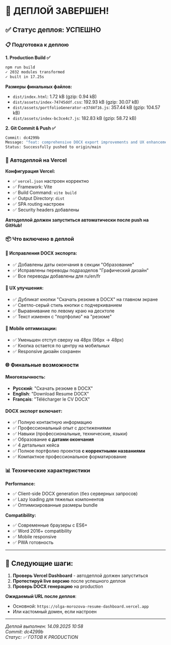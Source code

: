 # 🚀 ДЕПЛОЙ ЗАВЕРШЕН!

## ✅ Статус деплоя: УСПЕШНО

### 📋 Подготовка к деплою

**1. Production Build ✅**
```bash
npm run build
✓ 2032 modules transformed
✓ built in 17.25s
```

**Размеры финальных файлов:**
- `dist/index.html`: 1.72 kB (gzip: 0.94 kB)
- `dist/assets/index-74745ddf.css`: 192.93 kB (gzip: 30.07 kB) 
- `dist/assets/portfolioGenerator-e37d4f16.js`: 357.44 kB (gzip: 104.57 kB)
- `dist/assets/index-bc3ce4c7.js`: 182.83 kB (gzip: 58.72 kB)

**2. Git Commit & Push ✅**
```bash
Commit: dc4299b
Message: "feat: comprehensive DOCX export improvements and UX enhancements"
Status: Successfully pushed to origin/main
```

### 🔄 Автодеплой на Vercel

**Конфигурация Vercel:**
- ✅ `vercel.json` настроен корректно
- ✅ Framework: Vite
- ✅ Build Command: `vite build`
- ✅ Output Directory: `dist`
- ✅ SPA routing настроен
- ✅ Security headers добавлены

**Автодеплой должен запуститься автоматически после push на GitHub!**

### 📦 Что включено в деплой

#### 🔧 Исправления DOCX экспорта:
- ✅ Добавлены даты окончания в секции "Образование"
- ✅ Исправлены переводы подразделов "Графический дизайн"
- ✅ Все переводы добавлены для ru/en/fr

#### 🎨 UX улучшения:
- ✅ Дубликат кнопки "Скачать резюме в DOCX" на главном экране
- ✅ Светло-серый стиль кнопки с подчеркиванием
- ✅ Выравнивание по левому краю на десктопе
- ✅ Текст изменен с "портфолио" на "резюме"

#### 📱 Mobile оптимизации:
- ✅ Уменьшен отступ сверху на 48px (96px → 48px)
- ✅ Кнопка остается по центру на мобильных
- ✅ Responsive дизайн сохранен

### 🌐 Финальные возможности

#### Многоязычность:
- **Русский**: "Скачать резюме в DOCX"
- **English**: "Download Resume DOCX"  
- **Français**: "Télécharger le CV DOCX"

#### DOCX экспорт включает:
- ✅ Полную контактную информацию
- ✅ Профессиональный опыт с достижениями
- ✅ Навыки (профессиональные, технические, языки)
- ✅ Образование **с датами окончания**
- ✅ 4 детальных кейса
- ✅ Полное портфолио проектов **с корректными названиями**
- ✅ Компактное профессиональное форматирование

### 📊 Технические характеристики

**Performance:**
- ✅ Client-side DOCX generation (без серверных запросов)
- ✅ Lazy loading для тяжелых компонентов
- ✅ Оптимизированные размеры bundle

**Compatibility:**
- ✅ Современные браузеры с ES6+
- ✅ Word 2016+ compatibility
- ✅ Mobile responsive
- ✅ PWA готовность

---

## 🎯 Следующие шаги:

1. **Проверь Vercel Dashboard** - автодеплой должен запуститься
2. **Протестируй live версию** после успешного деплоя
3. **Проверь DOCX генерацию** на production

**Ожидаемый URL после деплоя**: 
- Основной: `https://olga-morozova-resume-dashboard.vercel.app`
- Или кастомный домен, если настроен

---

*Деплой выполнен: 14.09.2025 10:58*  
*Commit: dc4299b*  
*Статус: ✅ ГОТОВ К PRODUCTION*
